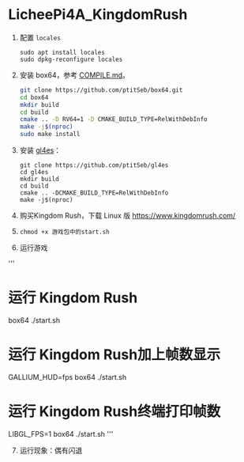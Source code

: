 # LicheePi4A_KingdomRush

1. 配置 `locales`

   ```
   sudo apt install locales
   sudo dpkg-reconfigure locales
   ```

2. 安装 box64，参考 [COMPILE.md](https://github.com/ptitSeb/box64/blob/main/docs/COMPILE.md#for-risc-v)。

   ```bash
   git clone https://github.com/ptitSeb/box64.git
   cd box64
   mkdir build
   cd build
   cmake .. -D RV64=1 -D CMAKE_BUILD_TYPE=RelWithDebInfo
   make -j$(nproc)
   sudo make install
   ```

   

3. 安装 [gl4es](https://github.com/ptitSeb/gl4es)：

   ```
   git clone https://github.com/ptitSeb/gl4es
   cd gl4es
   mkdir build
   cd build 
   cmake .. -DCMAKE_BUILD_TYPE=RelWithDebInfo
   make -j$(nproc)
   ```

4. 购买Kingdom Rush，下载 Linux 版 https://www.kingdomrush.com/

5. `chmod +x 游戏包中的start.sh`

6. 运行游戏   

'''
# 运行 Kingdom Rush
box64 ./start.sh
# 运行 Kingdom Rush加上帧数显示
GALLIUM_HUD=fps box64 ./start.sh
# 运行 Kingdom Rush终端打印帧数
LIBGL_FPS=1 box64 ./start.sh
'''

7. 运行现象：偶有闪退